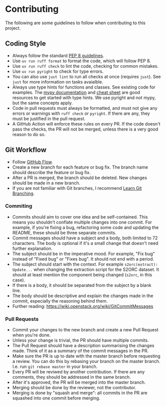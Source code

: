 # Contributing

The following are some guidelines to follow when contributing to this project.

## Coding Style
- Always follow the standard [PEP 8 guidelines](https://peps.python.org/pep-0008/).
- Use `uv run ruff format` to format the code, which will follow PEP 8.
- Use `uv run ruff check` to lint the code, checking for common mistakes.
- Use `uv run pyright` to check for type errors.
- You can also use `just lint` to run all checks at once (requires `just`).
  See `just` for more information on tasks avaialble.
- Always use type hints for functions and classes. See existing code for examples. The
  [mypy documentation](https://mypy.readthedocs.io/en/stable/getting_started.html) and
  [cheat sheet](https://mypy.readthedocs.io/en/stable/cheat_sheet_py3.html) are good
  resources to get started with type hints. We use pyright and not mypy, but the same
  concepts apply.
- Code in pull requests must always be formatted, and must not give any errors or
  warnings with `ruff check` or `pyright`. If there are any, they must be justified
  in the pull request.
- A GitHub Action will enforce these rules on every PR. If the code doesn't pass the
  checks, the PR will not be merged, unless there is a very good reason to do so.

## Git Workflow
- Follow [GitHub Flow](https://docs.github.com/en/get-started/using-github/github-flow).
- Create a new branch for each feature or bug fix. The branch name should describe
  the feature or bug fix.
- After a PR is merged, the branch should be deleted. New changes should be made in a
  new branch.
- If you are not familiar with Git branches, I recommend [Learn Git
  Branching](https://learngitbranching.js.org/).

### Commiting
- Commits should aim to cover one idea and be self-contained. This means you shouldn't
  conflate multiple changes into one commit. For example, if you're fixing a bug,
  refactoring some code and updating the README, these should be three separate commits.
- Commit messages should have a subject and a body, both limited to 72 characters. The
  body is optional if it's a small change that doesn't need further explanation.
- The subject should be in the imperative mood. For example, "Fix bug" instead of "Fixed
  bug" or "Fixes bug". It should not end with a period.
- The subject should start with the context. For example `s2orc(extract): Update...`
  when changing the extraction script for the S2ORC dataset. It should at least mention
  the component being changed (`s2orc`, in this case).
- If there is a body, it should be separated from the subject by a blank line.
- The body should be descriptive and explain the changes made in the commit, especially
  the reasoning behind them.
- Further reading: https://wiki.openstack.org/wiki/GitCommitMessages

### Pull Requests
- Commit your changes to the new branch and create a new Pull Request when you're done.
- Unless your change is trivial, the PR should have multiple commits.
- The Pull Request should have a description summarising the changes made. Think of it
  as a summary of the commit messages in the PR.
- Make sure the PR is up to date with the master branch before requesting a review. You
  can do this by rebasing your branch on the master branch. I.e. run `git rebase master`
  in your branch.
- Every PR will be reviwed by another contribution. If there are any comments, they
  should be addressed in the same branch.
- After it's approved, the PR will be merged into the master branch.
- Merging should be done by the reviewer, not the contributor.
- Merging is done by "squash and merge": all commits in the PR are squashed into one
  commit before merging.
